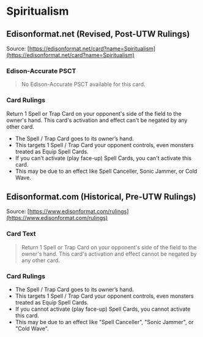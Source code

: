 # Spiritualism

## Edisonformat.net (Revised, Post-UTW Rulings)

Source: [https://edisonformat.net/card?name=Spiritualism](https://edisonformat.net/card?name=Spiritualism)

### Edison-Accurate PSCT

> No Edison-Accurate PSCT available for this card.

### Card Rulings

Return 1 Spell or Trap Card on your opponent's side of the field to the owner's hand. This card's activation and effect can't be negated by any other card.
*   The Spell / Trap Card goes to its owner’s hand.
*   This targets 1 Spell / Trap Card your opponent controls, even monsters treated as Equip Spell Cards.
*   If you can't activate (play face-up) Spell Cards, you can't activate this card.
*   This may be due to an effect like Spell Canceller, Sonic Jammer, or Cold Wave.


## Edisonformat.com (Historical, Pre-UTW Rulings)

Source: [https://www.edisonformat.com/rulings](https://www.edisonformat.com/rulings)

### Card Text

> Return 1 Spell or Trap Card on your opponent's side of the field to the owner's hand. This card's activation and effect cannot be negated by any other card.

### Card Rulings

*   The Spell / Trap Card goes to its owner’s hand.
*   This targets 1 Spell / Trap Card your opponent controls, even monsters treated as Equip Spell Cards.
*   If you cannot activate (play face-up) Spell Cards, you cannot activate this card.
*   This may be due to an effect like "Spell Canceller", "Sonic Jammer", or "Cold Wave".


